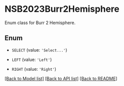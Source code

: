 # NSB2023Burr2Hemisphere

Enum class for Burr 2 Hemisphere.

## Enum

* `SELECT` (value: `'Select...'`)

* `LEFT` (value: `'Left'`)

* `RIGHT` (value: `'Right'`)

[[Back to Model list]](../README.md#documentation-for-models) [[Back to API list]](../README.md#documentation-for-api-endpoints) [[Back to README]](../README.md)


